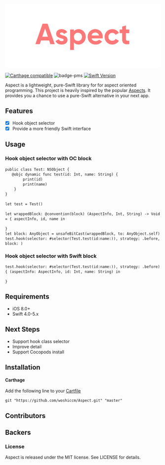 
<p align="center"><img src ="./Images/aspect.png" /></p>


[![Carthage compatible](https://img.shields.io/badge/Carthage-compatible-4BC51D.svg?style=flat)](https://github.com/Carthage/Carthage)
![badge-pms](https://img.shields.io/badge/languages-Swift-orange.svg)
[![Swift Version](https://img.shields.io/badge/Swift-4.0--5.0.x-F16D39.svg?style=flat)](https://developer.apple.com/swift)


Aspect is a lightweight, pure-Swift library for for aspect oriented programming. This project is heavily inspired by the popular [Aspects](https://github.com/steipete/Aspects). It provides you a chance to use a pure-Swift alternative in your next app.

## Features

- [x] Hook object selector
- [x] Provide a more friendly Swift interface

## Usage
### Hook object selector with OC block

```
public class Test: NSObject {
   @objc dynamic func test(id: Int, name: String) {
        print(id)
        print(name)
    }
}

let test = Test()

let wrappedBlock: @convention(block) (AspectInfo, Int, String) -> Void = { aspectInfo, id, name in

}
let block: AnyObject = unsafeBitCast(wrappedBlock, to: AnyObject.self)
test.hook(selector: #selector(Test.test(id:name:)), strategy: .before, block: )
```


### Hook object selector with Swift block

```
test.hook(selector: #selector(Test.test(id:name:)), strategy: .before) { (aspectInfo: AspectInfo, id: Int, name: String) in

}

```


## Requirements

- iOS 8.0+
- Swift 4.0-5.x


## Next Steps


* Support hook class selector
* Improve detail
* Support Cocopods install


## Installation

#### Carthage
Add the following line to your [Cartfile](https://github.com/carthage/carthage)

```
git "https://github.com/woshiccm/Aspect.git" "master"
```



## Contributors




## Backers




### License

Aspect is released under the MIT license. See LICENSE for details.


